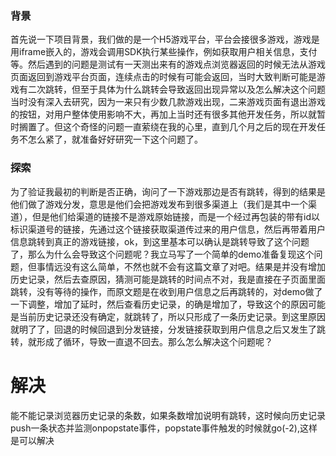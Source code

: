 ### 背景

首先说一下项目背景，我们做的是一个H5游戏平台，平台会接很多游戏，游戏是用iframe嵌入的，游戏会调用SDK执行某些操作，例如获取用户相关信息，支付等。然后遇到的问题是测试有一天测出来有的游戏点浏览器返回的时候无法从游戏页面返回到游戏平台页面，连续点击的时候有可能会返回，当时大致判断可能是游戏有二次跳转，但至于具体为什么跳转会导致返回出现异常以及怎么解决这个问题当时没有深入去研究，因为一来只有少数几款游戏出现，二来游戏页面有退出游戏的按钮，对用户整体使用影响不大，再加上当时还有很多其他开发任务，所以就暂时搁置了。但这个奇怪的问题一直萦绕在我的心里，直到几个月之后的现在开发任务不怎么紧了，就准备好好研究一下这个问题了。

### 探索

为了验证我最初的判断是否正确，询问了一下游戏那边是否有跳转，得到的结果是他们做了游戏分发，意思是他们会把游戏发布到很多渠道上（我们是其中一个渠道），但是他们给渠道的链接不是游戏原始链接，而是一个经过再包装的带有id以标识渠道号的链接，先通过这个链接获取渠道传过来的用户信息，然后再带着用户信息跳转到真正的游戏链接，ok，到这里基本可以确认是跳转导致了这个问题了，那么为什么会导致这个问题呢？我立马写了一个简单的demo准备复现这个问题，但事情远没有这么简单，不然也就不会有这篇文章了对吧。结果是并没有增加历史记录，然后去查原因，猜测可能是跳转的时间点不对，我是直接在子页面里面跳转，没有等待的操作，而原文题是在收到用户信息之后再跳转的，对demo做了一下调整，增加了延时，然后查看历史记录，的确是增加了，导致这个的原因可能是当前历史记录还没有确定，就跳转了，所以只形成了一条历史记录。到这里原因就明了了，回退的时候回退到分发链接，分发链接获取到用户信息之后又发生了跳转，就形成了循环，导致一直退不回去。那么怎么解决这个问题呢？

# 解决

能不能记录浏览器历史记录的条数，如果条数增加说明有跳转，这时候向历史记录push一条状态并监测onpopstate事件，popstate事件触发的时候就go(-2),这样是可以解决




